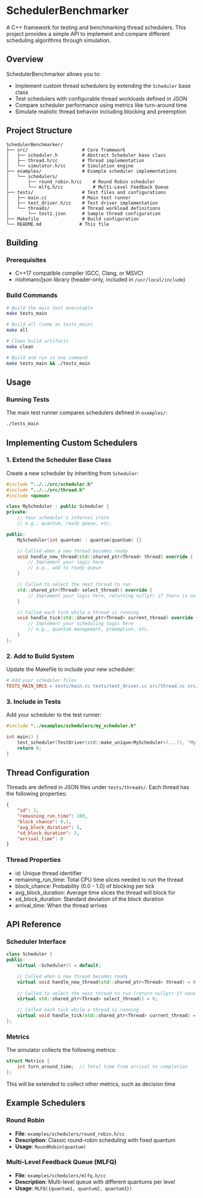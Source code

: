 # SchedulerBenchmarker

A C++ framework for testing and benchmarking thread schedulers. This project provides a simple API to implement and compare different scheduling algorithms through simulation.

## Overview

SchedulerBenchmarker allows you to:
- Implement custom thread schedulers by extending the `Scheduler` base class
- Test schedulers with configurable thread workloads defined in JSON
- Compare scheduler performance using metrics like turn-around time
- Simulate realistic thread behavior including blocking and preemption

## Project Structure

```
SchedulerBenchmarker/
├── src/                    # Core framework
│   ├── scheduler.h         # Abstract Scheduler base class
│   ├── thread.h/cc         # Thread implementation
│   └── simulator.h/cc      # Simulation engine
├── examples/               # Example scheduler implementations
│   └── schedulers/
│       ├── round_robin.h/cc    # Round Robin scheduler
│       └── mlfq.h/cc           # Multi-Level Feedback Queue
├── tests/                  # Test files and configurations
│   ├── main.cc             # Main test runner
│   ├── test_driver.h/cc    # Test driver implementation
│   └── threads/            # Thread workload definitions
│       └── test1.json      # Sample thread configuration
├── Makefile                # Build configuration
└── README.md              # This file
```

## Building

### Prerequisites
- C++17 compatible compiler (GCC, Clang, or MSVC)
- nlohmann/json library (header-only, included in `/usr/local/include`)

### Build Commands

```bash
# Build the main test executable
make tests_main

# Build all (same as tests_main)
make all

# Clean build artifacts
make clean

# Build and run in one command
make tests_main && ./tests_main
```

## Usage

### Running Tests

The main test runner compares schedulers defined in `examples/`:

```bash
./tests_main
```

## Implementing Custom Schedulers

### 1. Extend the Scheduler Base Class

Create a new scheduler by inheriting from `Scheduler`:

```cpp
#include "../../src/scheduler.h"
#include "../../src/thread.h"
#include <queue>

class MyScheduler : public Scheduler {
private:
    // Your scheduler's internal state
    // e.g., quantum, ready queue, etc.

public:
    MyScheduler(int quantum) : quantum(quantum) {}

    // Called when a new thread becomes ready
    void handle_new_thread(std::shared_ptr<Thread> thread) override {
        // Implement your logic here
        // e.g., add to ready queue
    }

    // Called to select the next thread to run
    std::shared_ptr<Thread> select_thread() override {
        // Implement your logic here, returning nullptr if there is no thread to select
    }

    // Called each tick while a thread is running
    void handle_tick(std::shared_ptr<Thread> current_thread) override {
        // Implement your scheduling logic here
        // e.g., quantum management, preemption, etc.
    }
};
```

### 2. Add to Build System

Update the Makefile to include your new scheduler:

```makefile
# Add your scheduler files
TESTS_MAIN_SRCS = tests/main.cc tests/test_driver.cc src/thread.cc src/simulator.cc examples/schedulers/round_robin.cc examples/schedulers/mlfq.cc examples/schedulers/my_scheduler.cc
```

### 3. Include in Tests

Add your scheduler to the test runner:

```cpp
#include "../examples/schedulers/my_scheduler.h"

int main() {
    test_scheduler(TestDriver(std::make_unique<MyScheduler>(...)), "My Scheduler");
    return 0;
}
```

## Thread Configuration

Threads are defined in JSON files under `tests/threads/`. Each thread has the following properties:

```json
{
    "id": 1,               
    "remaining_run_time": 100,   
    "block_chance": 0.1,     
    "avg_block_duration": 5,    
    "sd_block_duration": 2,     
    "arrival_time": 0          
}
```

### Thread Properties

- id: Unique thread identifier
- remaining_run_time: Total CPU time slices needed to run the thread
- block_chance: Probability (0.0 - 1.0) of blocking per tick
- avg_block_duration: Average time slices the thread will block for
- sd_block_duration: Standard deviation of the block duration
- arrival_time: When the thread arrives

## API Reference

### Scheduler Interface

```cpp
class Scheduler {
public:
    virtual ~Scheduler() = default;

    // Called when a new thread becomes ready
    virtual void handle_new_thread(std::shared_ptr<Thread> thread) = 0;
    
    // Called to select the next thread to run (return nullptr if none ready)
    virtual std::shared_ptr<Thread> select_thread() = 0;

    // Called each tick while a thread is running
    virtual void handle_tick(std::shared_ptr<Thread> current_thread) = 0;
};
```

### Metrics

The simulator collects the following metrics:

```cpp
struct Metrics {
    int turn_around_time;  // Total time from arrival to completion
};
```

This will be extended to collect other metrics, such as decision time

## Example Schedulers

### Round Robin
- **File**: `examples/schedulers/round_robin.h/cc`
- **Description**: Classic round-robin scheduling with fixed quantum
- **Usage**: `RoundRobin(quantum)`

### Multi-Level Feedback Queue (MLFQ)
- **File**: `examples/schedulers/mlfq.h/cc`
- **Description**: Multi-level queue with different quantums per level
- **Usage**: `MLFQ({quantum1, quantum2, quantum3})`
